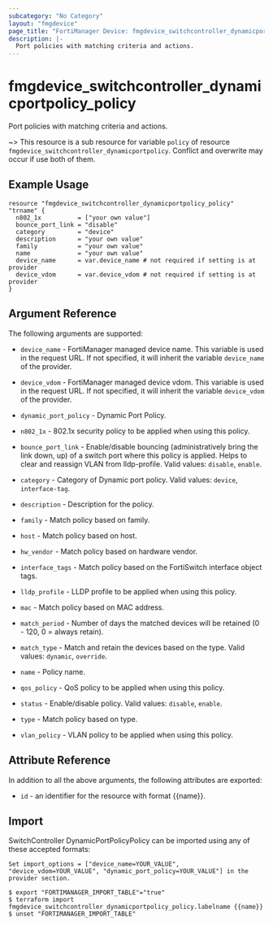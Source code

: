 ```yaml
---
subcategory: "No Category"
layout: "fmgdevice"
page_title: "FortiManager Device: fmgdevice_switchcontroller_dynamicportpolicy_policy"
description: |-
  Port policies with matching criteria and actions.
---
```


# fmgdevice_switchcontroller_dynamicportpolicy_policy
Port policies with matching criteria and actions.

~> This resource is a sub resource for variable `policy` of resource `fmgdevice_switchcontroller_dynamicportpolicy`. Conflict and overwrite may occur if use both of them.



## Example Usage

```hcl
resource "fmgdevice_switchcontroller_dynamicportpolicy_policy" "trname" {
  n802_1x          = ["your own value"]
  bounce_port_link = "disable"
  category         = "device"
  description      = "your own value"
  family           = "your own value"
  name             = "your own value"
  device_name      = var.device_name # not required if setting is at provider
  device_vdom      = var.device_vdom # not required if setting is at provider
}
```

## Argument Reference


The following arguments are supported:

* `device_name` - FortiManager managed device name. This variable is used in the request URL. If not specified, it will inherit the variable `device_name` of the provider.
* `device_vdom` - FortiManager managed device vdom. This variable is used in the request URL. If not specified, it will inherit the variable `device_vdom` of the provider.
* `dynamic_port_policy` - Dynamic Port Policy.

* `n802_1x` - 802.1x security policy to be applied when using this policy.
* `bounce_port_link` - Enable/disable bouncing (administratively bring the link down, up) of a switch port where this policy is applied. Helps to clear and reassign VLAN from lldp-profile. Valid values: `disable`, `enable`.

* `category` - Category of Dynamic port policy. Valid values: `device`, `interface-tag`.

* `description` - Description for the policy.
* `family` - Match policy based on family.
* `host` - Match policy based on host.
* `hw_vendor` - Match policy based on hardware vendor.
* `interface_tags` - Match policy based on the FortiSwitch interface object tags.
* `lldp_profile` - LLDP profile to be applied when using this policy.
* `mac` - Match policy based on MAC address.
* `match_period` - Number of days the matched devices will be retained (0 - 120, 0 = always retain).
* `match_type` - Match and retain the devices based on the type. Valid values: `dynamic`, `override`.

* `name` - Policy name.
* `qos_policy` - QoS policy to be applied when using this policy.
* `status` - Enable/disable policy. Valid values: `disable`, `enable`.

* `type` - Match policy based on type.
* `vlan_policy` - VLAN policy to be applied when using this policy.


## Attribute Reference

In addition to all the above arguments, the following attributes are exported:
* `id` - an identifier for the resource with format {{name}}.

## Import

SwitchController DynamicPortPolicyPolicy can be imported using any of these accepted formats:
```
Set import_options = ["device_name=YOUR_VALUE", "device_vdom=YOUR_VALUE", "dynamic_port_policy=YOUR_VALUE"] in the provider section.

$ export "FORTIMANAGER_IMPORT_TABLE"="true"
$ terraform import fmgdevice_switchcontroller_dynamicportpolicy_policy.labelname {{name}}
$ unset "FORTIMANAGER_IMPORT_TABLE"
```

